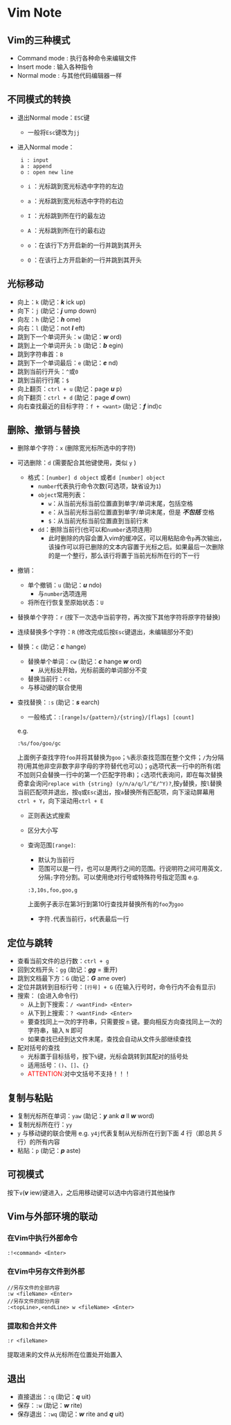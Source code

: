 # Vim Note

## Vim的三种模式

- Command mode : 执行各种命令来编辑文件
- Insert mode : 输入各种指令
- Normal mode : 与其他代码编辑器一样

## 不同模式的转换

- 退出Normal mode：`ESC`键
  - 一般将`Esc`键改为`jj`

- 进入Normal mode：
   ```
    i : input
    a : append
    o : open new line
   ```
  
  - `i`   ：光标跳到宽光标选中字符的左边
  
  - `a`   ：光标跳到宽光标选中字符的右边
  
  - `I`   ：光标跳到所在行的最左边
  
  - `A`   ：光标跳到所在行的最右边
  
  - `o`   ：在该行下方开启新的一行并跳到其开头
  
  - `O`   ：在该行上方开启新的一行并跳到其开头
  

## 光标移动

- 向上：`k`	(助记：***k*** ick up)
- 向下：`j`     (助记：***j*** ump down)
- 向左：`h`    (助记：***h*** ome)
- 向右：`l`     (助记：not ***l*** eft)
- 跳到下一个单词开头：`w`		(助记：***w*** ord)
- 跳到上一个单词开头：`b`		(助记：***b*** egin)
- 跳到字符串首：`B`
- 跳到下一个单词最后：`e`        (助记：***e*** nd)
- 跳到当前行开头：`^`或`0`
- 跳到当前行行尾：`$`
- 向上翻页：`ctrl + u`   (助记：page ***u*** p)
- 向下翻页：`ctrl + d`   (助记：page ***d*** own)
- 向右查找最近的目标字符：`f + <want>`   (助记：***f*** ind)c

## 删除、撤销与替换

- 删除单个字符：`x`	(删除宽光标所选中的字符)

- 可选删除：`d`   (需要配合其他键使用，类似 `y` )

  - 格式：`[number] d object`  或者`d [number] object`
    - `number`代表执行命令次数(可选项，缺省设为`1`)
    - `object`常用列表：
      - `w`：从当前光标当前位置直到单字/单词末尾，包括空格
      - `e`：从当前光标当前位置直到单字/单词末尾，但是 ***不包括*** 空格
      - `$`：从当前光标当前位置直到当前行末
    - `dd`：删除当前行(也可以和`number`选项连用)
      - 此时删除的内容会置入vim的缓冲区，可以用粘贴命令`p`再次输出，该操作可以将已删除的文本内容置于光标之后。如果最后一次删除的是一个整行，那么该行将置于当前光标所在行的下一行

- 撤销：

  - 单个撤销：`u` (助记：***u*** ndo)
    - 与`number`选项连用
  - 将所在行恢复至原始状态：`U`

- 替换单个字符：`r`	(按下一次选中当前字符，再次按下其他字符将原字符替换)

- 连续替换多个字符：`R` (修改完成后按`Esc`键退出，未编辑部分不变)

- 替换：`c`  (助记：***c*** hange)

  - 替换单个单词：`cw`   (助记：***c*** hange ***w*** ord)
    - 从光标处开始，光标前面的单词部分不变
  - 替换当前行：`cc`
  - 与移动键的联合使用

- 查找替换：`:s`   (助记：***s*** earch)

  - 一般格式：`:[range]s/{pattern}/{string}/[flags] [count]`

  e.g.
  ```
  :%s/foo/goo/gc
  ```
  上面例子查找字符`foo`并将其替换为`goo`；`%`表示查找范围在整个文件；`/`为分隔符(用其他非空非数字非字母的字符替代也可以)；`g`选项代表一行中的所有(若不加则只会替换一行中的第一个匹配字符串)；`c`选项代表询问，即在每次替换奇拿会询问`replace with {string} (y/n/a/q/l/^E/^Y)?`,按`y`替换，按`l`替换当前匹配项并退出，按`q`或`Esc`退出，按`a`替换所有匹配项，向下滚动屏幕用`ctrl + Y`，向下滚动用`ctrl + E`

  - 正则表达式搜索
  - 区分大小写
  - 查询范围`[range]`:

    - 默认为当前行
    - 范围可以是一行，也可以是两行之间的范围。行说明符之间可用英文`,`分隔`;`字符分割。可以使用绝对行号或特殊符号指定范围
      e.g.
    ```
    :3,10s,foo,goo,g
    ```
    上面例子表示在第3行到第10行查找并替换所有的`foo`为`goo`

    - 字符`.`代表当前行，`$`代表最后一行

## 定位与跳转

- 查看当前文件的总行数：`ctrl + g`
- 回到文档开头：`gg`	 (助记：***gg***  = 重开)
- 跳到文档最下方：`G`	(助记：***G*** ame over)
- 定位并跳转到目标行号：`[行号] + G`	(在输入行号时，命令行内不会有显示)
- 搜索：
  (会进入命令行)
  - 从上到下搜索：`/ <wantFind> <Enter>`
  - 从下到上搜索：`? <wantFind> <Enter>`
  - 要查找同上一次的字符串，只需要按 `n` 键。要向相反方向查找同上一次的字符串，输入 `N` 即可
  - 如果查找已经到达文件末尾，查找会自动从文件头部继续查找
- 配对括号的查找
  - 光标置于目标括号，按下`%`键，光标会跳转到其配对的括号处
  - 适用括号：`()`、`[]`、`{}`
  - <font color=red>ATTENTION</font>:对中文括号不支持！！！



## 复制与粘贴

- 复制光标所在单词：`yaw` (助记：***y*** ank ***a*** ll ***w*** word)
- 复制光标所在行：`yy`
- `y` 与移动键的联合使用
  e.g.   `y4j`代表复制从光标所在行到下面 *4* 行（即总共 *5* 行）的所有内容
- 粘贴：`p`  (助记：***p*** aste)

## 可视模式

按下`v`(***v*** iew)键进入，之后用移动键可以选中内容进行其他操作

## Vim与外部环境的联动

### 在Vim中执行外部命令

```
:!<command> <Enter>
```

### 在Vim中另存文件到外部

```
//另存文件的全部内容
:w <fileName> <Enter>
//另存文件的部分内容
:<topLine>,<endLine> w <fileName> <Enter>
```

### 提取和合并文件

```
:r <fileName>
```

提取进来的文件从光标所在位置处开始置入

## 退出

- 直接退出：`:q`	(助记：***q*** uit)
- 保存：`:w`   (助记：***w*** rite)
- 保存退出：`:wq`   (助记：***w*** rite and ***q*** uit)
